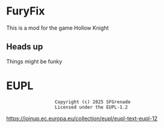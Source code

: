 # FuryFix

This is a mod for the game Hollow Knight

## Heads up

Things might be funky

# EUPL
                      Copyright (c) 2025 SFGrenade
                      Licensed under the EUPL-1.2
https://joinup.ec.europa.eu/collection/eupl/eupl-text-eupl-12
